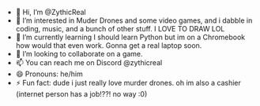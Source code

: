 - 👋 Hi, I’m @ZythicReal
- 👀 I’m interested in Muder Drones and some video games, and i dabble in coding, music, and a bunch of other stuff. I LOVE TO DRAW LOL
- 🌱 I’m currently learning I should learn Python but im on a Chromebook how would that even work. Gonna get a real laptop soon.
- 💞️ I’m looking to collaborate on a game.
- 📫 You can reach me on Discord @zythicreal
- 😄 Pronouns: he/him
- ⚡ Fun fact: dude i just really love murder drones. oh im also a cashier (internet person has a job!??! no way :0)

<!---
ZythicReal/ZythicReal is a ✨ special ✨ repository because its `README.md` (this file) appears on your GitHub profile.
You can click the Preview link to take a look at your changes.
--->

